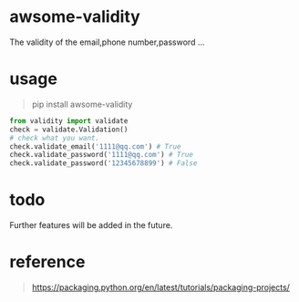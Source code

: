 # awsome-validity  
The validity of the email,phone number,password ...

# usage  
> pip install awsome-validity  
```python
from validity import validate
check = validate.Validation()
# check what you want.  
check.validate_email('1111@qq.com') # True
check.validate_password('1111@qq.com') # True
check.validate_password('12345678899') # False
```

# todo
Further features will be added in the future.

# reference
> https://packaging.python.org/en/latest/tutorials/packaging-projects/
